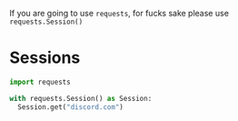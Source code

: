 If you are going to use `requests`, for fucks sake please use `requests.Session()`
# Sessions
```py
import requests

with requests.Session() as Session:
  Session.get("discord.com")
```
